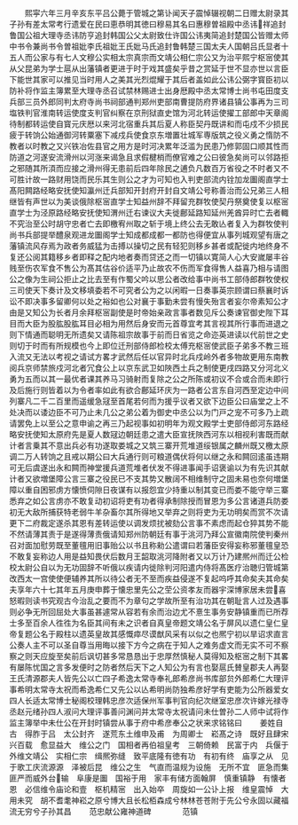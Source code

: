 <!-- { "loadSidebar": true } -->
　　熙寜六年三月辛亥东平吕公薨于管城之第讣闻天子震悼辍视朝二日赠太尉录其子孙有差太常考行遗爱在民曰恵恭明其徳曰穆易其名曰惠穆曽祖殿中丞讳祥追封鲁国公祖大理寺丞讳防亨追封韩国公父太尉致仕许国公讳夷简追封楚国公皆赠太师中书令兼尚书令曽祖妣李氏祖妣王氏妣马氏追封鲁韩楚三国太夫人国朝吕氏显者十五人而公家与有七人文穆公实相太宗真宗而文靖公相仁宗公又为治平熙宁枢宻使其从父昆弟为学士扈从出藩镇者更进于时于戏其盛矣乎昔之赏延于世不显亦世以言臣下能世其家可以推见当时用人之美其光烈焜耀于其后者盖如此公讳公弼字寳臣初以防补将作监主簿累至大理寺丞召试禁林赐进士出身厯殿中丞太常博士尚书屯田度支兵部三员外郎同判太府寺尚书祠部通判郑州吏部南曹提防府界诸县镇公事再为三司塩铁判官淮南转运使度支判官纠察在京刑狱直史馆为河北转运使擢工部郎中天章阁待制都转运使自寳元庆厯以来河北宿重兵其后夏人称臣契丹既讲和而屯戍不少损民疲于转饷公始通御河转粟塞下减戍兵使食京东増置壮城军専版筑之役义勇之惰防不教者以时教之又兴铁冶佐县官之用方是时河决累年泛滥为民患乃修郭固口顺其性而防道之河遂安流滑州以河涨来谒急且求假楗梢而僚官难之公曰彼急矣尚可以邻路拒之邪随其所湏而应接之滑州得无患前后四年除民之逋负凡数百万省役之不时者又不可胜计故一路财用饶而民乐其生则公之才为可知也入判吏部流内铨加龙圗阁直学士髙阳闗路经略安抚使知瀛州迁兵部知开封府开封自文靖公号称善治而公兄弟三人相继皆有声世以为美谈俄除枢宻直学士知益州辞不拜留充群牧使契丹祭奠使复以枢宻直学士为泾原路经略安抚使知渭州迁右谏议大夫徙鄜延路知延州羌酋异时亡去者輙不究治至公时胡守忠者亡去即檄宥州取之斩于境上终公去无敢亾者复入为群牧使判尚书兵部提举醴泉观进龙圗阁学士知成都成都一都防也得便宜从事列城观望有唐之藩镇流风存焉为政者务威猛为击搏以操切之民有轻犯则移乡甚者或配徙内地终身不复还公阅其籍移乡者即释之配内地者奏而贷还之而一切镇以寛简人心大安嵗屡丰谷贱至伤农军食不售公为髙其估谷价适平乃止故农不伤而军食得售人益喜乃相与请图公之像为生祠公拒止之比去至有作蜀父吟以思公者改给事中尚书工部侍郎群牧使权三司使天下奏计及文移填委若不可究者公为之以闲暇一日奏事英宗顾谓曰蔡襄时诉讼不即决事多留卿何以处之裕如也公对襄于事勤未尝有慢失殆言者妄尔帝素知公才由是又知公为长者月余拜枢宻副使是时帝始亲政言事者数见斥公奏谏官御史陛下耳目而大臣为股肱股肱耳目必相为用然后身安而元首尊宜考其言视其所行事而进退之则下情通而聪明无所遗矣又请陈祖宗故事于前而日省览之命迩英进读以代前世之史则切于时而有所规模也今上即位迁刑部侍郎检校太傅充枢宻使武臣子弟多不教三班入流又无法以考视之请试方畧才武然后任以官异时北兵戍岭外者多物故更用东南教阅兵京师禁旅戍河北者冗食公上以京东武卫如陜西土兵之制使更戌四路又分河北义勇为五而以其一最优者课其养马习骑射而复除之公之所陈或初议不合或合而未即行及后施行则皆着以为令者率如此有欲合鄜延环庆为一路者公言东自河西至定边中间列寨凡二千二百里而遥缓急冦至首尾若何而为援乎议者又欲下边臣公曰庙堂之上不处决而以诿边臣不可乃止未几公之弟公着为御史中丞公以为门戸之宠不可多乃上疏请罢免上以至公之意申谕之再三乃起视事如初明年为观文殿学士吏部侍郎河东路经略安抚使知太原府先是夏人数冦边朝廷患之遣大臣宣抚陜西河东以相视利害既而献计者言乗其不意出兵必有功遂取娄城之又筑三寨开荒堆道绥银属之麟州既又檄太原调二万人转饷之且戒以期公曰大兵通行则可粮道偶伏将何以继之永和闗回逺虽违期可无后虞遂出永和闗而神堂援兵道荒堆者伏发不得进事闻手诏褒谕以为有先识其献计者又欲増堡障公言三寨之役民已不支其势又散阔不相维制守之固未易也奈何増堡障以重自困邪虏方懐愤伺隙日夜谋有以报怨宜少持重以制其变已而娄不能守举三寨悉弃之如公言虏亦不敢复动初诏将吏有功者得承制除授而冒恩为多公言诸道兵防娄初无大敌所捕获特老弱牛羊杂畜尔其所得地又举弃之则将吏为无功明矣而赏不次请更下二府裁定遂杀其恩有差转运使以调发烦扰被劾公言事不素虑而起仓猝其势不能不然请薄其责于是遂得薄责俄请知郑州防朝廷有事于洮河乃拜公宣徽南院使判秦州召对面加慰劳既至董氊用旧事贻公以书且称勑公遣谓曰若藩臣安得妄称邪董氊皇恐不敢复妄称边人用是益知畏伏后数月王韶取洮河降附者又以万计乃建熈州而迁公检校太尉公自以为无功固辞不听俄以疾请内徙除判河阳遣内侍将髙医疗治聴归管城第改西太一宫使使便辅养其所以待公者无不至而疾益侵遂不复起呜呼其命矣夫其命矣夫享年六十七其年五月庚申葬于懐忠里先公之茔公资孝友而器宇深博家居未尝喜怒暇则读书究观古今治乱之要而不为章句之学故所至有治功其在朝耻言人过及遇事则必争无所回屈处大事虽甚遽常从容若有余而治边尤不憙生事务安静镇重而已所荐士多至百余人徃徃为名臣其间有未之识者自真皇帝题文靖公名于屏风以遗仁皇仁皇帝复题公名于殿柱以遗英皇故其感慨瘁尽谟猷风采有以似之也熈宁初以旱诏求直言公奏人主不可以圣自尊当用晦以接下方今之病在于知人之难务虚文而无实不可不察察之则天应旋至矣前后讽切甚多常恳恳出于忠厚然慎秘人莫得知及枢宻之制下其畧有屡陈忧国之言多发便时之防者然后天下之人知公为有言也娶扈氏賛皇郡夫人再娶王氏清源郡夫人皆先公以亡四子希逸太常寺奉礼郎希彦尚书库部贠外郎希仁大理评事希明太常寺太祝而希逸希仁又先公以亾希明尚防独希彦好学有吏能为公所器爱女四人长适太常博士秘阁校理韩忠彦次适保州军事判官向纪次继室忠彦次许嫁光禄寺丞赵元绪孙四人淑问大理评事善问渊问并太常寺太祝请问未仕曽孙二人师中试将作监主簿举中未仕公在开封时镇尝从事于府中希彦奉公之状来求铭铭曰
　　姜姓自古　得胙于吕　太公封齐　遂荒东土维申及甫　为周卿士　崧髙之诗　既好且肆宋兴百载　愈显益大　维公之门　国相者再伯祖皇考　三朝倚赖　民富于内　兵偃于外维文靖公　实相仁宗　缉熈弥缝　致平底隆有徳有功　有初有终　庙享之从　见于歌工庆流源源　泽被后昆　维公之生　气直而温规为设施　无所不宜　匪急而集　匪严而威外台输　阜康是圗　国裕于用　家丰有储方面翰屏　慎重镇静　有懐者恩　必信维令庙论和壹　枢机精宻　出入始卒　周旋如一公讣上报　维皇震悼　大用未究　胡不耆耄神崧之原兮博大且长松栢森成兮林林苍苍附于先公兮永固以藏福流无穷兮子孙其昌
　　范忠献公雍神道碑　　　　范镇
